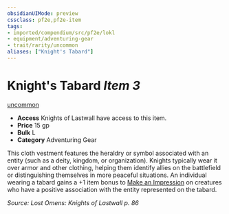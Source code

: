 ```yaml
---
obsidianUIMode: preview
cssclass: pf2e,pf2e-item
tags:
- imported/compendium/src/pf2e/lokl
- equipment/adventuring-gear
- trait/rarity/uncommon
aliases: ["Knight's Tabard"]
---
```

# Knight's Tabard *Item 3*  
[uncommon](uncommon.md)  

- **Access** Knights of Lastwall have access to this item.
- **Price** 15 gp
- **Bulk** L
- **Category** Adventuring Gear

This cloth vestment features the heraldry or symbol associated with an entity (such as a deity, kingdom, or organization). Knights typically wear it over armor and other clothing, helping them identify allies on the battlefield or distinguishing themselves in more peaceful situations. An individual wearing a tabard gains a +1 item bonus to [Make an Impression](make-an-impression.md) on creatures who have a positive association with the entity represented on the tabard.

*Source: Lost Omens: Knights of Lastwall p. 86*
